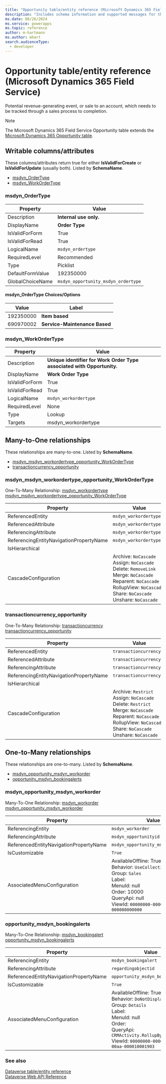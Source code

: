 ```yaml
---
title: "Opportunity table/entity reference (Microsoft Dynamics 365 Field Service)"
description: "Includes schema information and supported messages for the Opportunity table/entity with Microsoft Dynamics 365 Field Service."
ms.date: 08/26/2024
ms.service: powerapps
ms.topic: reference
author: m-hartmann
ms.author: mhart
search.audienceType: 
  - developer
---
```


# Opportunity table/entity reference (Microsoft Dynamics 365 Field Service)

Potential revenue-generating event, or sale to an account, which needs to be tracked through a sales process to completion.

> [!NOTE]
> The Microsoft Dynamics 365 Field Service Opportunity table extends the [Microsoft Dynamics 365 Opportunity table](/dynamics365/developer/entities/opportunity).



## Writable columns/attributes

These columns/attributes return true for either **IsValidForCreate** or **IsValidForUpdate** (usually both). Listed by **SchemaName**.

- [msdyn_OrderType](#BKMK_msdyn_OrderType)
- [msdyn_WorkOrderType](#BKMK_msdyn_WorkOrderType)

### <a name="BKMK_msdyn_OrderType"></a> msdyn_OrderType

|Property|Value|
|---|---|
|Description|**Internal use only.**|
|DisplayName|**Order Type**|
|IsValidForForm|True|
|IsValidForRead|True|
|LogicalName|`msdyn_ordertype`|
|RequiredLevel|Recommended|
|Type|Picklist|
|DefaultFormValue|192350000|
|GlobalChoiceName|`msdyn_opportunity_msdyn_ordertype`|

#### msdyn_OrderType Choices/Options

|Value|Label|
|---|---|
|192350000|**Item based**|
|690970002|**Service-Maintenance Based**|

### <a name="BKMK_msdyn_WorkOrderType"></a> msdyn_WorkOrderType

|Property|Value|
|---|---|
|Description|**Unique identifier for Work Order Type associated with Opportunity.**|
|DisplayName|**Work Order Type**|
|IsValidForForm|True|
|IsValidForRead|True|
|LogicalName|`msdyn_workordertype`|
|RequiredLevel|None|
|Type|Lookup|
|Targets|msdyn_workordertype|


## Many-to-One relationships

These relationships are many-to-one. Listed by **SchemaName**.

- [msdyn_msdyn_workordertype_opportunity_WorkOrderType](#BKMK_msdyn_msdyn_workordertype_opportunity_WorkOrderType)
- [transactioncurrency_opportunity](#BKMK_transactioncurrency_opportunity)

### <a name="BKMK_msdyn_msdyn_workordertype_opportunity_WorkOrderType"></a> msdyn_msdyn_workordertype_opportunity_WorkOrderType

One-To-Many Relationship: [msdyn_workordertype msdyn_msdyn_workordertype_opportunity_WorkOrderType](msdyn_workordertype.md#BKMK_msdyn_msdyn_workordertype_opportunity_WorkOrderType)

|Property|Value|
|---|---|
|ReferencedEntity|`msdyn_workordertype`|
|ReferencedAttribute|`msdyn_workordertypeid`|
|ReferencingAttribute|`msdyn_workordertype`|
|ReferencingEntityNavigationPropertyName|`msdyn_workordertype`|
|IsHierarchical||
|CascadeConfiguration|Archive: `NoCascade`<br />Assign: `NoCascade`<br />Delete: `RemoveLink`<br />Merge: `NoCascade`<br />Reparent: `NoCascade`<br />RollupView: `NoCascade`<br />Share: `NoCascade`<br />Unshare: `NoCascade`|

### <a name="BKMK_transactioncurrency_opportunity"></a> transactioncurrency_opportunity

One-To-Many Relationship: [transactioncurrency transactioncurrency_opportunity](transactioncurrency.md#BKMK_transactioncurrency_opportunity)

|Property|Value|
|---|---|
|ReferencedEntity|`transactioncurrency`|
|ReferencedAttribute|`transactioncurrencyid`|
|ReferencingAttribute|`transactioncurrencyid`|
|ReferencingEntityNavigationPropertyName|`transactioncurrencyid`|
|IsHierarchical||
|CascadeConfiguration|Archive: `Restrict`<br />Assign: `NoCascade`<br />Delete: `Restrict`<br />Merge: `NoCascade`<br />Reparent: `NoCascade`<br />RollupView: `NoCascade`<br />Share: `NoCascade`<br />Unshare: `NoCascade`|


## One-to-Many relationships

These relationships are one-to-many. Listed by **SchemaName**.

- [msdyn_opportunity_msdyn_workorder](#BKMK_msdyn_opportunity_msdyn_workorder)
- [opportunity_msdyn_bookingalerts](#BKMK_opportunity_msdyn_bookingalerts)

### <a name="BKMK_msdyn_opportunity_msdyn_workorder"></a> msdyn_opportunity_msdyn_workorder

Many-To-One Relationship: [msdyn_workorder msdyn_opportunity_msdyn_workorder](msdyn_workorder.md#BKMK_msdyn_opportunity_msdyn_workorder)

|Property|Value|
|---|---|
|ReferencingEntity|`msdyn_workorder`|
|ReferencingAttribute|`msdyn_opportunityid`|
|ReferencedEntityNavigationPropertyName|`msdyn_opportunity_msdyn_workorder`|
|IsCustomizable|`True`|
|AssociatedMenuConfiguration|AvailableOffline: True<br />Behavior: `UseCollectionName`<br />Group: `Sales`<br />Label: <br />MenuId: null<br />Order: 10000<br />QueryApi: null<br />ViewId: `00000000-0000-0000-0000-000000000000`|

### <a name="BKMK_opportunity_msdyn_bookingalerts"></a> opportunity_msdyn_bookingalerts

Many-To-One Relationship: [msdyn_bookingalert opportunity_msdyn_bookingalerts](msdyn_bookingalert.md#BKMK_opportunity_msdyn_bookingalerts)

|Property|Value|
|---|---|
|ReferencingEntity|`msdyn_bookingalert`|
|ReferencingAttribute|`regardingobjectid`|
|ReferencedEntityNavigationPropertyName|`opportunity_msdyn_bookingalerts`|
|IsCustomizable|`True`|
|AssociatedMenuConfiguration|AvailableOffline: True<br />Behavior: `DoNotDisplay`<br />Group: `Details`<br />Label: <br />MenuId: null<br />Order: <br />QueryApi: `CRMActivity.RollupByParty`<br />ViewId: `00000000-0000-0000-00aa-000010001903`|



### See also

[Dataverse table/entity reference](../about-entity-reference.md)  
[Dataverse Web API Reference](/power-apps/developer/data-platform/webapi/reference/about)   

